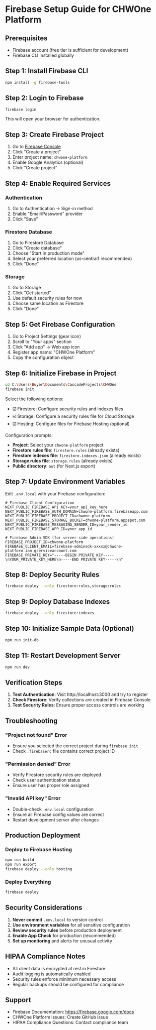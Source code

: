 # Firebase Setup Guide for CHWOne Platform

## Prerequisites
- Firebase account (free tier is sufficient for development)
- Firebase CLI installed globally

## Step 1: Install Firebase CLI
```bash
npm install -g firebase-tools
```

## Step 2: Login to Firebase
```bash
firebase login
```
This will open your browser for authentication.

## Step 3: Create Firebase Project
1. Go to [Firebase Console](https://console.firebase.google.com)
2. Click "Create a project"
3. Enter project name: `chwone-platform`
4. Enable Google Analytics (optional)
5. Click "Create project"

## Step 4: Enable Required Services

### Authentication
1. Go to Authentication → Sign-in method
2. Enable "Email/Password" provider
3. Click "Save"

### Firestore Database
1. Go to Firestore Database
2. Click "Create database"
3. Choose "Start in production mode"
4. Select your preferred location (us-central1 recommended)
5. Click "Done"

### Storage
1. Go to Storage
2. Click "Get started"
3. Use default security rules for now
4. Choose same location as Firestore
5. Click "Done"

## Step 5: Get Firebase Configuration
1. Go to Project Settings (gear icon)
2. Scroll to "Your apps" section
3. Click "Add app" → Web app icon
4. Register app name: "CHWOne Platform"
5. Copy the configuration object

## Step 6: Initialize Firebase in Project
```bash
cd C:\Users\Buyer\Documents\CascadeProjects\CHWOne
firebase init
```

Select the following options:
- ☑️ Firestore: Configure security rules and indexes files
- ☑️ Storage: Configure a security rules file for Cloud Storage
- ☑️ Hosting: Configure files for Firebase Hosting (optional)

Configuration prompts:
- **Project**: Select your `chwone-platform` project
- **Firestore rules file**: `firestore.rules` (already exists)
- **Firestore indexes file**: `firestore.indexes.json` (already exists)
- **Storage rules file**: `storage.rules` (already exists)
- **Public directory**: `out` (for Next.js export)

## Step 7: Update Environment Variables
Edit `.env.local` with your Firebase configuration:

```env
# Firebase Client Configuration
NEXT_PUBLIC_FIREBASE_API_KEY=your_api_key_here
NEXT_PUBLIC_FIREBASE_AUTH_DOMAIN=chwone-platform.firebaseapp.com
NEXT_PUBLIC_FIREBASE_PROJECT_ID=chwone-platform
NEXT_PUBLIC_FIREBASE_STORAGE_BUCKET=chwone-platform.appspot.com
NEXT_PUBLIC_FIREBASE_MESSAGING_SENDER_ID=your_sender_id
NEXT_PUBLIC_FIREBASE_APP_ID=your_app_id

# Firebase Admin SDK (for server-side operations)
FIREBASE_PROJECT_ID=chwone-platform
FIREBASE_CLIENT_EMAIL=firebase-adminsdk-xxxxx@chwone-platform.iam.gserviceaccount.com
FIREBASE_PRIVATE_KEY="-----BEGIN PRIVATE KEY-----\nYOUR_PRIVATE_KEY_HERE\n-----END PRIVATE KEY-----\n"
```

## Step 8: Deploy Security Rules
```bash
firebase deploy --only firestore:rules,storage:rules
```

## Step 9: Deploy Database Indexes
```bash
firebase deploy --only firestore:indexes
```

## Step 10: Initialize Sample Data (Optional)
```bash
npm run init-db
```

## Step 11: Restart Development Server
```bash
npm run dev
```

## Verification Steps

1. **Test Authentication**: Visit http://localhost:3000 and try to register
2. **Check Firestore**: Verify collections are created in Firebase Console
3. **Test Security Rules**: Ensure proper access controls are working

## Troubleshooting

### "Project not found" Error
- Ensure you selected the correct project during `firebase init`
- Check `.firebaserc` file contains correct project ID

### "Permission denied" Error
- Verify Firestore security rules are deployed
- Check user authentication status
- Ensure user has proper role assigned

### "Invalid API key" Error
- Double-check `.env.local` configuration
- Ensure all Firebase config values are correct
- Restart development server after changes

## Production Deployment

### Deploy to Firebase Hosting
```bash
npm run build
npm run export
firebase deploy --only hosting
```

### Deploy Everything
```bash
firebase deploy
```

## Security Considerations

1. **Never commit** `.env.local` to version control
2. **Use environment variables** for all sensitive configuration
3. **Review security rules** before production deployment
4. **Enable App Check** for production (recommended)
5. **Set up monitoring** and alerts for unusual activity

## HIPAA Compliance Notes

- All client data is encrypted at rest in Firestore
- Audit logging is automatically enabled
- Security rules enforce minimum necessary access
- Regular backups should be configured for compliance

## Support

- Firebase Documentation: https://firebase.google.com/docs
- CHWOne Platform Issues: Create GitHub issue
- HIPAA Compliance Questions: Contact compliance team
